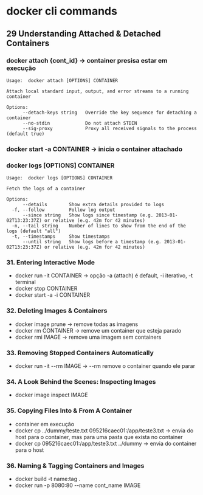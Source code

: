 

# docker cli commands

## 29 Understanding Attached & Detached Containers

### docker attach {cont_id} -> container presisa estar em execução
```
Usage:  docker attach [OPTIONS] CONTAINER

Attach local standard input, output, and error streams to a running container

Options:
      --detach-keys string   Override the key sequence for detaching a container
      --no-stdin             Do not attach STDIN
      --sig-proxy            Proxy all received signals to the process (default true)
```

### docker start -a CONTAINER -> inicia o container attachado


### docker logs [OPTIONS] CONTAINER
```
Usage:  docker logs [OPTIONS] CONTAINER

Fetch the logs of a container

Options:
      --details        Show extra details provided to logs
  -f, --follow         Follow log output
      --since string   Show logs since timestamp (e.g. 2013-01-02T13:23:37Z) or relative (e.g. 42m for 42 minutes)
  -n, --tail string    Number of lines to show from the end of the logs (default "all")
  -t, --timestamps     Show timestamps
      --until string   Show logs before a timestamp (e.g. 2013-01-02T13:23:37Z) or relative (e.g. 42m for 42 minutes)
```

### 31. Entering Interactive Mode
- docker run -it CONTAINER -> opção -a (attach) é default, -i iterativo, -t terminal
- docker stop CONTAINER
- docker start -a -i CONTAINER

### 32. Deleting Images & Containers
- docker image prune -> remove todas as imagens
- docker rm CONTAINER -> remove um container que esteja parado
- docker rmi IMAGE -> remove uma imagem sem containers

### 33. Removing Stopped Containers Automatically
- docker run -it --rm IMAGE -> --rm remove o container quando ele parar 

### 34. A Look Behind the Scenes: Inspecting Images
- docker image inspect IMAGE

### 35. Copying Files Into & From A Container
- container em execução
- docker cp ../dummy/teste.txt 095216caec01:/app/teste3.txt -> envia do host para o container, mas para uma pasta que exista no container
- docker cp 095216caec01:/app/teste3.txt ../dummy -> envia do container para o host

### 36. Naming & Tagging Containers and Images
- docker build -t name:tag .
- docker run -p 8080:80 --name cont_name IMAGE